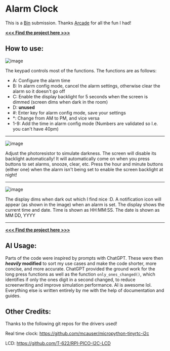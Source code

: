 # Alarm Clock

This is a [Bin](https://hackclub.com/bin/) submission. Thanks [Arcade](https://hackclub.com/arcade/) for all the fun I had!

**[<<< Find the project here >>>](https://wokwi.com/projects/406608282200416257)**

## How to use:

![image](https://github.com/user-attachments/assets/2e488cbf-cf41-49da-b877-81f12e1105b4)

The keypad controls most of the functions. The functions are as follows:
- A: Configure the alarm time
- B: In alarm config mode, cancel the alarm settings, otherwise clear the alarm so it doesn't go off
- C: Enable the display backlight for 5 seconds when the screen is dimmed (screen dims when dark in the room)
- D: **unused**
- #: Enter key for alarm config mode, save your settings
- *: Change from AM to PM, and vice versa
- 1-9: Add the time in alarm config mode (Numbers are validated so I.e. you can't have 40pm)

---

![image](https://github.com/user-attachments/assets/dc05565f-e615-41bf-a2a7-a68d8c0a6d20)

Adjust the photoresistor to simulate darkness. The screen will disable its backlight automatically! It will automatically come on when you press buttons to set alarms, snooze, clear, etc. Press the hour and minute buttons (either one) when the alarm isn't being set to enable the screen backlight at night! 

---

![image](https://github.com/user-attachments/assets/6ce43ef0-c5c5-4e51-8da1-97cbbd9dd3e3)

The display dims when dark out which I find nice :D. A notification icon will appear (as shown in the image) when an alarm is set. The display shows the current time and date. Time is shown as HH:MM:SS. The date is shown as MM DD, YYYY

---

**[<<< Find the project here >>>](https://wokwi.com/projects/406608282200416257)**

## AI Usage:
Parts of the code were inspired by prompts with ChatGPT. These were then **_heavily_ modified** to sort my use cases and make the code shorter, more concise, and more accurate. ChatGPT provided the ground work for the long press functions as well as the function `only_ones_changed()`, which identifies if only the ones digit in a second changed, to reduce screenwriting and improve simulation performance. AI is awesome lol. Everything else is written entirely by me with the help of documentation and guides.

## Other Credits:
Thanks to the following git repos for the drivers used!

Real time clock: https://github.com/mcauser/micropython-tinyrtc-i2c

LCD: https://github.com/T-622/RPI-PICO-I2C-LCD
